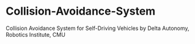 # Collision-Avoidance-System
Collision Avoidance System for Self-Driving Vehicles by Delta Autonomy, Robotics Institute, CMU
